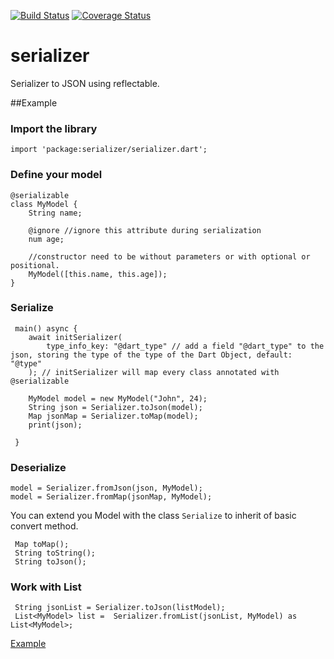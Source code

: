 [![Build Status](https://travis-ci.org/walletek/serializer.svg?branch=master)](https://travis-ci.org/walletek/serializer?branch=master)
[![Coverage Status](https://coveralls.io/repos/github/walletek/serializer/badge.svg?branch=master)](https://coveralls.io/github/walletek/serializer?branch=master)

# serializer

Serializer to JSON using reflectable.

##Example

### Import the library

    import 'package:serializer/serializer.dart';

### Define your model

    @serializable
    class MyModel {
        String name;
        
        @ignore //ignore this attribute during serialization
        num age;
    
        //constructor need to be without parameters or with optional or positional.
        MyModel([this.name, this.age]);
    }
    
### Serialize

     main() async {
        await initSerializer(
            type_info_key: "@dart_type" // add a field "@dart_type" to the json, storing the type of the type of the Dart Object, default: "@type"
        ); // initSerializer will map every class annotated with @serializable
        
        MyModel model = new MyModel("John", 24);
        String json = Serializer.toJson(model);
        Map jsonMap = Serializer.toMap(model);
        print(json);
        
     }
    
### Deserialize

    model = Serializer.fromJson(json, MyModel);
    model = Serializer.fromMap(jsonMap, MyModel);

You can extend you Model with the class `Serialize` to inherit of basic convert method.

     Map toMap();
     String toString();
     String toJson();
     
### Work with List

     String jsonList = Serializer.toJson(listModel);
     List<MyModel> list =  Serializer.fromList(jsonList, MyModel) as List<MyModel>;

[Example](https://github.com/walletek/serializer/tree/master/example)

